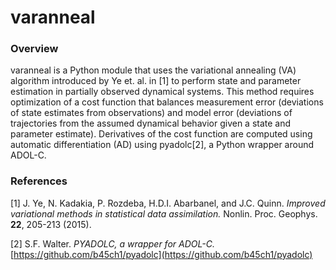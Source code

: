 # varanneal

### Overview
varanneal is a Python module that uses the variational annealing (VA) algorithm introduced by Ye et. al. in [1] to 
perform state and parameter estimation in partially observed dynamical systems.  This method requires optimization 
of a cost function that balances measurement error (deviations of state estimates from observations) and model error 
(deviations of trajectories from the assumed dynamical behavior given a state and parameter estimate).  Derivatives 
of the cost function are computed using automatic differentiation (AD) using pyadolc[2], a Python wrapper around 
ADOL-C.

### References
[1] J. Ye, N. Kadakia, P. Rozdeba, H.D.I. Abarbanel, and J.C. Quinn.  *Improved  variational methods in 
statistical data assimilation.*  Nonlin. Proc. Geophys. **22**, 205-213 (2015).

[2] S.F. Walter.  *PYADOLC, a wrapper for ADOL-C.*  [https://github.com/b45ch1/pyadolc](https://github.com/b45ch1/pyadolc)
